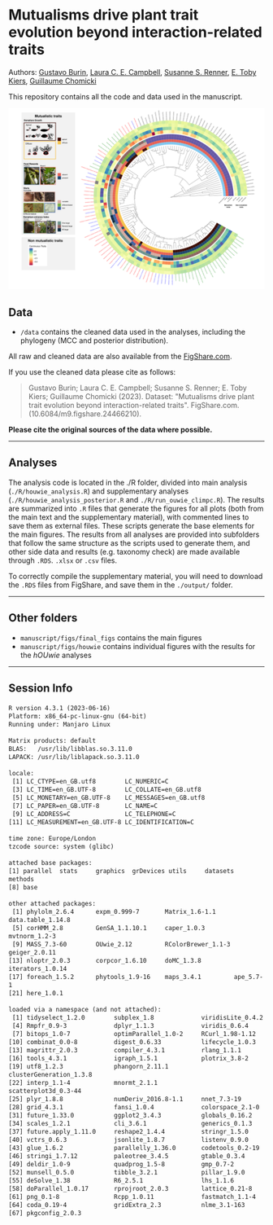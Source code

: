 # Mutualisms drive plant trait evolution beyond interaction-related traits

Authors: [Gustavo Burin](mailto:gustavo.burin@nhm.ac.uk), [Laura C. E. Campbell](mailto:laura.campbell@durham.ac.uk), [Susanne S. Renner](mailto:srenner@wustl.edu), [E. Toby Kiers](mailto:toby.kiers@vu.nl), [Guillaume Chomicki](mailto:guillaume.chomicki@durham.ac.uk)

This repository contains all the code and data used in the manuscript.

![](manuscript/figs/final_figs/Fig1.png)

## Data

* `/data` contains the cleaned data used in the analyses, including the phylogeny (MCC and posterior distribution).

All raw and cleaned data are also available from the [FigShare.com](https://figshare.com/articles/dataset/Data_and_outputs_from_Mutualisms_drive_plant_trait_evolution_beyond_interaction-related_traits_/24466210). 

If you use the cleaned data please cite as follows: 
> Gustavo Burin; Laura C. E. Campbell; Susanne S. Renner; E. Toby Kiers; Guillaume Chomicki (2023). Dataset: "Mutualisms drive plant trait evolution beyond interaction-related traits". FigShare.com. (10.6084/m9.figshare.24466210).

**Please cite the original sources of the data where possible.**

-------
## Analyses
The analysis code is located in the ./R folder, divided into main analysis (`./R/houwie_analysis.R`) and supplementary analyses (`./R/houwie_analysis_posterior.R` and `./R/run_ouwie_climpc.R`). The results are summarized into `.R` files that generate the figures for all plots (both from the main text and the supplementary material), with commented lines to save them as external files. These scripts generate the base elements for the main figures. The results from all analyses are provided into subfolders that follow the same structure as the scripts used to generate them, and other side data and results (e.g. taxonomy check) are made available through `.RDS`. `.xlsx` or `.csv` files.

To correctly compile the supplementary material, you will need to download the `.RDS` files from FigShare, and save them in the `./output/` folder.

-------
## Other folders

* `manuscript/figs/final_figs` contains the main figures
* `manuscript/figs/houwie` contains individual figures with the results for the _hOUwie_ analyses

-------
## Session Info

```
R version 4.3.1 (2023-06-16)
Platform: x86_64-pc-linux-gnu (64-bit)
Running under: Manjaro Linux

Matrix products: default
BLAS:   /usr/lib/libblas.so.3.11.0 
LAPACK: /usr/lib/liblapack.so.3.11.0

locale:
 [1] LC_CTYPE=en_GB.utf8        LC_NUMERIC=C              
 [3] LC_TIME=en_GB.UTF-8        LC_COLLATE=en_GB.utf8     
 [5] LC_MONETARY=en_GB.UTF-8    LC_MESSAGES=en_GB.utf8    
 [7] LC_PAPER=en_GB.UTF-8       LC_NAME=C                 
 [9] LC_ADDRESS=C               LC_TELEPHONE=C            
[11] LC_MEASUREMENT=en_GB.UTF-8 LC_IDENTIFICATION=C       

time zone: Europe/London
tzcode source: system (glibc)

attached base packages:
[1] parallel  stats     graphics  grDevices utils     datasets  methods  
[8] base     

other attached packages:
 [1] phylolm_2.6.4      expm_0.999-7       Matrix_1.6-1.1     data.table_1.14.8 
 [5] corHMM_2.8         GenSA_1.1.10.1     caper_1.0.3        mvtnorm_1.2-3     
 [9] MASS_7.3-60        OUwie_2.12         RColorBrewer_1.1-3 geiger_2.0.11     
[13] nloptr_2.0.3       corpcor_1.6.10     doMC_1.3.8         iterators_1.0.14  
[17] foreach_1.5.2      phytools_1.9-16    maps_3.4.1         ape_5.7-1         
[21] here_1.0.1        

loaded via a namespace (and not attached):
 [1] tidyselect_1.2.0        subplex_1.8             viridisLite_0.4.2      
 [4] Rmpfr_0.9-3             dplyr_1.1.3             viridis_0.6.4          
 [7] bitops_1.0-7            optimParallel_1.0-2     RCurl_1.98-1.12        
[10] combinat_0.0-8          digest_0.6.33           lifecycle_1.0.3        
[13] magrittr_2.0.3          compiler_4.3.1          rlang_1.1.1            
[16] tools_4.3.1             igraph_1.5.1            plotrix_3.8-2          
[19] utf8_1.2.3              phangorn_2.11.1         clusterGeneration_1.3.8
[22] interp_1.1-4            mnormt_2.1.1            scatterplot3d_0.3-44   
[25] plyr_1.8.8              numDeriv_2016.8-1.1     nnet_7.3-19            
[28] grid_4.3.1              fansi_1.0.4             colorspace_2.1-0       
[31] future_1.33.0           ggplot2_3.4.3           globals_0.16.2         
[34] scales_1.2.1            cli_3.6.1               generics_0.1.3         
[37] future.apply_1.11.0     reshape2_1.4.4          stringr_1.5.0          
[40] vctrs_0.6.3             jsonlite_1.8.7          listenv_0.9.0          
[43] glue_1.6.2              parallelly_1.36.0       codetools_0.2-19       
[46] stringi_1.7.12          paleotree_3.4.5         gtable_0.3.4           
[49] deldir_1.0-9            quadprog_1.5-8          gmp_0.7-2              
[52] munsell_0.5.0           tibble_3.2.1            pillar_1.9.0           
[55] deSolve_1.38            R6_2.5.1                lhs_1.1.6              
[58] doParallel_1.0.17       rprojroot_2.0.3         lattice_0.21-8         
[61] png_0.1-8               Rcpp_1.0.11             fastmatch_1.1-4        
[64] coda_0.19-4             gridExtra_2.3           nlme_3.1-163           
[67] pkgconfig_2.0.3
```
